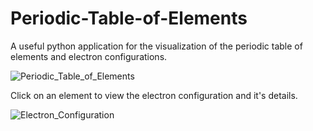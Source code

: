 # Periodic-Table-of-Elements
A useful python application for the visualization of the periodic table of elements and electron configurations.

![Periodic_Table_of_Elements](https://github.com/EricTangedal/Periodic-Table-of-Elements/assets/73506971/fb52db64-181e-4403-b78b-ad31f2e3554c)

Click on an element to view the electron configuration and it's details.

![Electron_Configuration](https://github.com/EricTangedal/Periodic-Table-of-Elements/assets/73506971/4f2cfdb9-4543-4be5-b9a9-63c1c6bfc05a)

